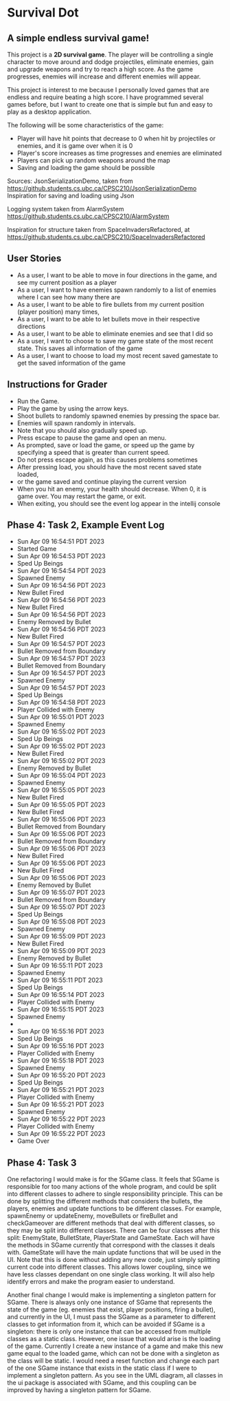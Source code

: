 
# Survival Dot

## A simple endless survival game!

This project is a **2D survival game**. The player will be controlling a single character to move around and dodge
projectiles, eliminate enemies, gain and upgrade weapons and try to reach a high score. As the game progresses, enemies
will increase and different enemies will appear.

This project is interest to me because I personally loved games that are endless and require beating a high score. 
I have programmed several games before, but I want to create one that is simple but fun and easy to play as a desktop 
application.

The following will be some characteristics of the game:
- Player will have hit points that decrease to 0 when hit by projectiles or enemies, and it is game over when it is 0
- Player's score increases as time progresses and enemies are eliminated
- Players can pick up random weapons around the map
- Saving and loading the game should be possible

Sources:
JsonSerializationDemo, taken from https://github.students.cs.ubc.ca/CPSC210/JsonSerializationDemo
Inspiration for saving and loading using Json

Logging system taken from AlarmSystem https://github.students.cs.ubc.ca/CPSC210/AlarmSystem

Inspiration for structure taken from SpaceInvadersRefactored, at 
https://github.students.cs.ubc.ca/CPSC210/SpaceInvadersRefactored

## User Stories
- As a user, I want to be able to move in four directions in the game, and see my current position as a player
- As a user, I want to have enemies spawn randomly to a list of enemies where I can see how many there are
- As a user, I want to be able to fire bullets from my current position (player position) many times,
- As a user, I want to be able to let bullets move in their respective directions 
- As a user, I want to be able to eliminate enemies and see that I did so
- As a user, I want to choose to save my game state of the most recent state. This saves all information of the game 
- As a user, I want to choose to load my most recent saved gamestate to get the saved information of the game


## Instructions for Grader
- Run the Game.
- Play the game by using the arrow keys.
- Shoot bullets to randomly spawned enemies by pressing the space bar.
- Enemies will spawn randomly in intervals.
- Note that you should also gradually speed up.
- Press escape to pause the game and open an menu.
- As prompted, save or load the game, or speed up the game by specifying a speed that is greater than current speed.
- Do not press escape again, as this causes problems sometimes
- After pressing load, you should have the most recent saved state loaded, 
- or the game saved and continue playing the current version
- When you hit an enemy, your health should decrease. When 0, it is game over. You may restart the game, or exit.
- When exiting, you should see the event log appear in the intellij console

## Phase 4: Task 2, Example Event Log
- Sun Apr 09 16:54:51 PDT 2023
- Started Game
- Sun Apr 09 16:54:53 PDT 2023
- Sped Up Beings
- Sun Apr 09 16:54:54 PDT 2023
- Spawned Enemy
- Sun Apr 09 16:54:56 PDT 2023
- New Bullet Fired
- Sun Apr 09 16:54:56 PDT 2023
- New Bullet Fired
- Sun Apr 09 16:54:56 PDT 2023
- Enemy Removed by Bullet
- Sun Apr 09 16:54:56 PDT 2023
- New Bullet Fired
- Sun Apr 09 16:54:57 PDT 2023
- Bullet Removed from Boundary
- Sun Apr 09 16:54:57 PDT 2023
- Bullet Removed from Boundary
- Sun Apr 09 16:54:57 PDT 2023
- Spawned Enemy
- Sun Apr 09 16:54:57 PDT 2023
- Sped Up Beings
- Sun Apr 09 16:54:58 PDT 2023
- Player Collided with Enemy
- Sun Apr 09 16:55:01 PDT 2023
- Spawned Enemy
- Sun Apr 09 16:55:02 PDT 2023
- Sped Up Beings
- Sun Apr 09 16:55:02 PDT 2023
- New Bullet Fired
- Sun Apr 09 16:55:02 PDT 2023
- Enemy Removed by Bullet
- Sun Apr 09 16:55:04 PDT 2023
- Spawned Enemy
- Sun Apr 09 16:55:05 PDT 2023
- New Bullet Fired
- Sun Apr 09 16:55:05 PDT 2023
- New Bullet Fired
- Sun Apr 09 16:55:06 PDT 2023 
- Bullet Removed from Boundary 
- Sun Apr 09 16:55:06 PDT 2023 
- Bullet Removed from Boundary 
- Sun Apr 09 16:55:06 PDT 2023 
- New Bullet Fired 
- Sun Apr 09 16:55:06 PDT 2023 
- New Bullet Fired 
- Sun Apr 09 16:55:06 PDT 2023 
- Enemy Removed by Bullet
- 
   Sun Apr 09 16:55:07 PDT 2023
- 
   Bullet Removed from Boundary
- 
   Sun Apr 09 16:55:07 PDT 2023
- 
   Sped Up Beings
- 
   Sun Apr 09 16:55:08 PDT 2023
- 
   Spawned Enemy
- 
   Sun Apr 09 16:55:09 PDT 2023
- 
   New Bullet Fired
- 
   Sun Apr 09 16:55:09 PDT 2023
- 
   Enemy Removed by Bullet
- 
   Sun Apr 09 16:55:11 PDT 2023
- 
   Spawned Enemy
- 
   Sun Apr 09 16:55:11 PDT 2023
- 
   Sped Up Beings
- 
   Sun Apr 09 16:55:14 PDT 2023
-  
   Player Collided with Enemy
-  
   Sun Apr 09 16:55:15 PDT 2023
- 
   Spawned Enemy
- 
- Sun Apr 09 16:55:16 PDT 2023 
- Sped Up Beings 
- Sun Apr 09 16:55:16 PDT 2023 
- Player Collided with Enemy 
- Sun Apr 09 16:55:18 PDT 2023 
- Spawned Enemy 
- Sun Apr 09 16:55:20 PDT 2023 
- Sped Up Beings 
- Sun Apr 09 16:55:21 PDT 2023 
- Player Collided with Enemy 
- Sun Apr 09 16:55:21 PDT 2023 
- Spawned Enemy 
- Sun Apr 09 16:55:22 PDT 2023 
- Player Collided with Enemy 
- Sun Apr 09 16:55:22 PDT 2023 
- Game Over



## Phase 4: Task 3

One refactoring I would make is for the SGame class. It feels that SGame is responsible 
for too many actions of the whole program, and could be split into different classes to adhere to single responsibility 
principle. This can be done by splitting the different methods that considers the bullets, the players, enemies and
update functions to be different classes. For example, spawnEnemy or updateEnemy, moveBullets or fireBullet and 
checkGameover are different methods that deal with different classes, so they may be split into different classes. There can 
be four classes after this split: EnemyState, BulletState, PlayerState and GameState. Each will have the methods in SGame currently
that correspond with the classes it deals with. GameState will have the main update functions that will be used in the UI. 
Note that this is done without adding any new code, just simply splitting current code into different classes.
This allows lower coupling, since we have less classes dependant on one single class working. It will also help identify
errors and make the program easier to understand.

Another final change I would make is implementing a singleton pattern for SGame. There is always only one instance of 
SGame that represents the state of the game (eg. enemies that exist, player positions, firing a bullet), and currently 
in the UI, I must pass the SGame as a parameter to different classes to get information from 
it, which can be avoided if SGame is a singleton: there is only one instance that can be accessed from 
multiple classes as a static class. However, one issue that would arise is the loading of the game. 
Currently I create a new instance of a game and make this new game equal to the loaded game, which can not be done with 
a singleton as the class will be static. I would need a reset function and change each part of the one SGame instance 
that exists in the static class if I were to implement a singleton pattern. As you see in the UML diagram, all
classes in the ui package is associated with SGame, and this coupling can be improved by having a singleton pattern for
SGame.
